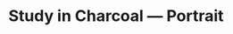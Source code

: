 ﻿---
layout: layouts/artwork.njk
title: "Study in Charcoal — Portrait"
year: 2024
medium: "Charcoal on paper"
size: "210 × 297 mm"
tags: ["portrait","charcoal"]
price: "Enquire"
image: "https://picsum.photos/seed/picsum/1200/900"
description: |
  A quick portrait study exploring light, shadow, and expression.
---
